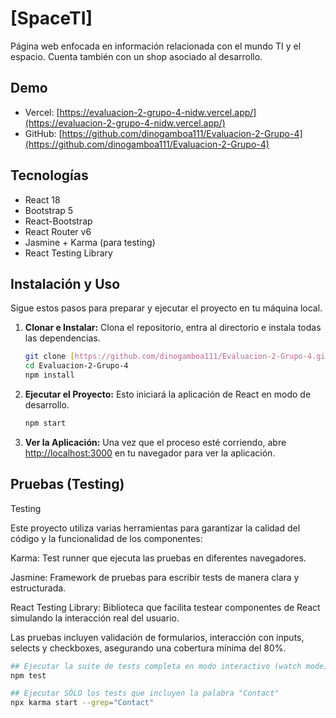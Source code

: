 # [SpaceTI]

Página web enfocada en información relacionada con el mundo TI y el espacio. Cuenta también con un shop asociado al desarrollo.

## Demo
- Vercel: [https://evaluacion-2-grupo-4-nidw.vercel.app/](https://evaluacion-2-grupo-4-nidw.vercel.app/)
- GitHub: [https://github.com/dinogamboa111/Evaluacion-2-Grupo-4](https://github.com/dinogamboa111/Evaluacion-2-Grupo-4)

## Tecnologías
- React 18
- Bootstrap 5
- React-Bootstrap
- React Router v6
- Jasmine + Karma (para testing)
- React Testing Library

## Instalación y Uso

Sigue estos pasos para preparar y ejecutar el proyecto en tu máquina local.

1.  **Clonar e Instalar:**
    Clona el repositorio, entra al directorio e instala todas las dependencias.
    ```bash
    git clone [https://github.com/dinogamboa111/Evaluacion-2-Grupo-4.git](https://github.com/dinogamboa111/Evaluacion-2-Grupo-4.git)
    cd Evaluacion-2-Grupo-4
    npm install
    ```

2.  **Ejecutar el Proyecto:**
    Esto iniciará la aplicación de React en modo de desarrollo.
    ```bash
    npm start
    ```

3.  **Ver la Aplicación:**
    Una vez que el proceso esté corriendo, abre [http://localhost:3000](http://localhost:3000) en tu navegador para ver la aplicación.

## Pruebas (Testing)

Testing

Este proyecto utiliza varias herramientas para garantizar la calidad del código y la funcionalidad de los componentes:

Karma: Test runner que ejecuta las pruebas en diferentes navegadores.

Jasmine: Framework de pruebas para escribir tests de manera clara y estructurada.

React Testing Library: Biblioteca que facilita testear componentes de React simulando la interacción real del usuario.

Las pruebas incluyen validación de formularios, interacción con inputs, selects y checkboxes, asegurando una cobertura mínima del 80%.

```bash
## Ejecutar la suite de tests completa en modo interactivo (watch mode)
npm test

## Ejecutar SÓLO los tests que incluyen la palabra "Contact"
npx karma start --grep="Contact"
